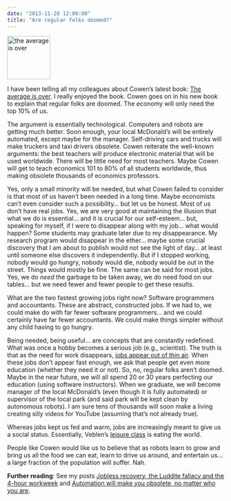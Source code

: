 ```yaml
---
date: "2013-11-28 12:00:00"
title: "Are regular folks doomed?"
---
```



<a href="https://www.amazon.com/Average-Over-Powering-America-Stagnation-ebook/dp/B00C1N5WOI/"><img decoding="async" src="http://2378nh2nfow32gm3mb25krmuyy.wpengine.netdna-cdn.com/wp-content/uploads/2013/08/average_is_over.jpg" alt="the average is over" width="100" /></a>

I have been telling all my colleagues about Cowen&rsquo;s latest book: [The average is over](https://www.amazon.com/Average-Over-Powering-America-Stagnation-ebook/dp/B00C1N5WOI/). I really enjoyed the book.
Cowen goes on in his new book to explain that regular folks are doomed. The economy will only need the top 10% of us.

The argument is essentially technological. Computers and robots are getting much better. Soon enough, your local McDonald&rsquo;s will be entirely automated, except maybe for the manager. Self-driving cars and trucks will make truckers and taxi drivers obsolete.
Cowen reiterate the well-known arguments: the best teachers will produce electronic material that will be used worldwide. There will be little need for most teachers. Maybe Cowen will get to teach economics 101 to 80% of all students worldwide, thus making obsolete thousands of economics professors.

Yes, only a small minority will be needed, but what Cowen failed to consider is that most of us haven&rsquo;t been needed in a long time. Maybe economists can&rsquo;t even consider such a possibility&hellip; but let us be honest. Most of us don&rsquo;t have real jobs. Yes, we are very good at maintaining the illusion that what we do is essential&hellip; and it is crucial for our self-esteem&hellip; but, speaking for myself, if I were to disappear along with my job&hellip; what would happen? Some students may graduate later due to my disappearance. My research program would disappear in the ether&hellip; maybe some crucial discovery that I am about to publish would not see the light of day&hellip; at least until someone else discovers it independently. But if I stopped working, nobody would go hungry, nobody would die, nobody would be out in the street. Things would mostly be fine. The same can be said for most jobs. Yes, we do _need_ the garbage to be taken away, we do need food on our tables&hellip; but we need fewer and fewer people to get these results.

What are the two fastest growing jobs right now? Software programmers and accountants. These are abstract, constructed jobs. If we had to, we could make do with far fewer software programmers&hellip; and we could certainly have far fewer accountants. We could make things simpler without any child having to go hungry.

Being needed, being useful&hellip; are concepts that are constantly redefined. What was once a hobby becomes a serious job (e.g., scientist). The truth is that as the need for work disappears, [jobs appear out of thin air](/lemire/blog/2012/07/18/why-we-make-up-jobs-out-of-thin-air/). When these jobs don&rsquo;t appear fast enough, we ask that people get even more education (whether they need it or not).
So, no, regular folks aren&rsquo;t doomed. Maybe in the near future, we will all spend 20 or 30 years perfecting our education (using software instructors). When we graduate, we will become manager of the local McDonald&rsquo;s (even though it is fully automated) or supervisor of the local park (and said park will be kept clean by autonomous robots). I am sure tens of thousands will soon make a living creating silly videos for YouTube (assuming that&rsquo;s not already true).

Whereas jobs kept us fed and warm, jobs are increasingly meant to give us a social status. Essentially, Veblen&rsquo;s [leisure class](https://en.wikipedia.org/wiki/The_Theory_of_the_Leisure_Class) is eating the world.

People like Cowen would like us to believe that as robots learn to grow and bring us all the food we can eat, learn to drive us around, and entertain us&hellip; a large fraction of the population will suffer. Nah.

__Further reading__: See my posts [Jobless recovery, the Luddite fallacy and the 4-hour workweek](/lemire/blog/2011/03/07/jobless-recovery-the-luddite-fallacy-and-the-4-hour-workweek/) and [Automation will make you obsolete, no matter who you are](/lemire/blog/2011/05/27/automation-will-make-your-job-obsolete-no-matter-who-you-are/).


